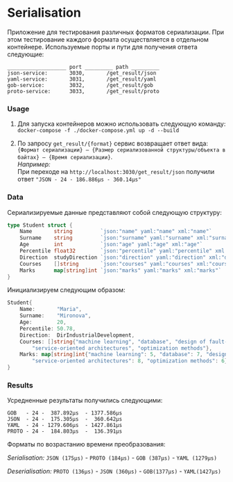 # Serialisation

Приложение для тестирования различных форматов сериализации. При этом тестирование каждого формата осуществляется в отдельном контейнере. Используемые порты и пути для получения ответа следующие:

    ___________________ port _________ path _________
    json-service:       3030,       /get_result/json
    yaml-service:       3031,       /get_result/yaml
    gob-service:        3032,       /get_result/gob
    proto-service:      3033,       /get_result/proto

### Usage
1. Для запуска контейнеров можно использовать следующую команду:
```docker-compose -f ./docker-compose.yml up -d --build```

2. По запросу `get_result/{format}` сервис возвращает ответ вида:  `{Формат сериализации} – {Размер сериализованной структуры/объекта в байтах} – {Время сериализации}`.    
_Например:_  
При переходе на ```http://localhost:3030/get_result/json``` получили ответ `"JSON - 24 - 186.886µs - 360.14µs"`



### Data
Сериализируемые данные представляют собой следующую структуру:

```Go
type Student struct {
	Name       string         `json:"name" yaml:"name" xml:"name"`
	Surname    string         `json:"surname" yaml:"surname" xml:"surname"`
	Age        int            `json:"age" yaml:"age" xml:"age"`
	Percentile float32        `json:"percentile" yaml:"percentile" xml:"percentile"`
	Direction  studyDirection `json:"direction" yaml:"direction" xml:"direction"`
	Courses    []string       `json:"courses" yaml:"courses" xml:"courses"`
	Marks      map[string]int `json:"marks" yaml:"marks" xml:"marks"`
}
```

Инициализируем следующим образом:
```Go
Student{
    Name:       "Maria",
    Surname:    "Mironova",
    Age:        20,
    Percentile: 50.78,
    Direction:  DirIndustrialDevelopment,
    Courses: []string{"machine learning", "database", "design of fault-tolerant systems",
        "service-oriented architectures", "optimization methods"},
    Marks: map[string]int{"machine learning": 5, "database": 7, "design of fault-tolerant systems": 8,
        "service-oriented architectures": 8, "optimization methods": 6},
}
```

### Results
Усредненные результаты получились следующими:

    GOB   - 24 -  387.892µs  - 1377.586µs
    JSON  - 24 -  175.305µs  -  360.642µs
    YAML  - 24 - 1279.606µs  - 1427.861µs
    PROTO - 24 -  184.803µs  -  136.391µs

Форматы по возрастанию времени преобразования:  

_Serialisation:_    ```JSON (175µs)```  - ```PROTO (184µs)``` - ```GOB (387µs)``` - ```YAML (1279µs)```

_Deserialisation:_  ```PROTO (136µs)``` - ```JSON (360µs)```  - ```GOB(1377µs)``` - ```YAML(1427µs)```